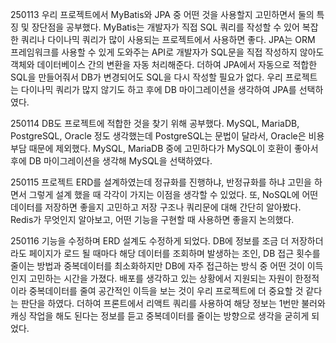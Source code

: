 250113
우리 프로젝트에서 MyBatis와 JPA 중 어떤 것을 사용할지 고민하면서 둘의 특징 및 장단점을 공부했다. MyBatis는 개발자가 직접 SQL 쿼리를 작성할 수 있어 복잡한 쿼리나 다이나믹 쿼리가 많이 사용되는 프로젝트에서 사용하면 좋다. JPA는 ORM 프레임워크를 사용할 수 있게 도와주는 API로 개발자가 SQL문을 직접 작성하지 않아도 객체와 데이터베이스 간의 변환을 자동 처리해준다. 더하여 JPA에서 자동으로 적합한 SQL을 만들어줘서 DB가 변경되어도 SQL을 다시 작성할 필요가 없다.
우리 프로젝트는 다이나믹 쿼리가 많지 않기도 하고 후에 DB 마이그레이션을 생각하여 JPA를 선택하였다.

250114
DB도 프로젝트에 적합한 것을 찾기 위해 공부했다. MySQL, MariaDB, PostgreSQL, Oracle 정도 생각했는데 PostgreSQL는 문법이 달라서, Oracle은 비용 부담 때문에 제외했다. MySQL, MariaDB 중에 고민하다가 MySQL이 호환이 좋아서 후에 DB 마이그레이션을 생각해 MySQL을 선택하였다.

250115
프로젝트 ERD를 설계하였는데 정규화를 진행하냐, 반정규화를 하냐 고민을 하면서 그렇게 설계 했을 때 각각이 가지는 이점을 생각할 수 있었다. 또, NoSQL에 어떤 데이터를 저장하면 좋을지 고민하고 저장 구조나 쿼리문에 대해 간단히 알아봤다. Redis가 무엇인지 알아보고, 어떤 기능을 구현할 때 사용하면 좋을지 논의했다.

250116
기능을 수정하며 ERD 설계도 수정하게 되었다. DB에 정보를 조금 더 저장하더라도 페이지가 로드 될 때마다 해당 데이터를 조회하며 발생하는 조인, DB 접근 횟수를 줄이는 방법과 중복데이터를 최소화하지만 DB에 자주 접근하는 방식 중 어떤 것이 이득인지 고민하는 시간을 가졌다. 배포를 생각하고 있는 상황에서 지원되는 자원이 한정적이라 중복데이터를 줄여 공간적인 이득을 보는 것이 우리 프로젝트에 더 중요할 것 같다는 판단을 하였다. 더하여 프론트에서 리액트 쿼리를 사용하여 해당 정보는 1번만 불러와 캐싱 작업을 해도 된다는 정보를 듣고 중복데이터를 줄이는 방향으로 생각을 굳히게 되었다. 
